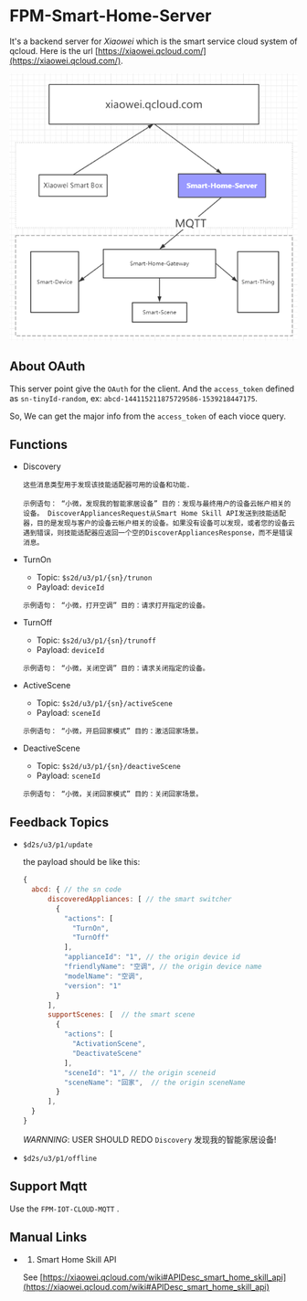 # FPM-Smart-Home-Server

It's a backend server for *Xiaowei* which is the smart service cloud system of qcloud. Here is the url [https://xiaowei.qcloud.com/](https://xiaowei.qcloud.com/).

![The Tech Network](./snaps/topu.png)


## About OAuth

This server point give the `OAuth` for the client. And the `access_token` defined as `sn-tinyId-random`, ex: `abcd-144115211875729586-1539218447175`.

So, We can get the major info from the `access_token` of each vioce query.

## Functions

- Discovery
  ```
  这些消息类型用于发现该技能适配器可用的设备和功能.

  示例语句： “小微，发现我的智能家居设备” 目的：发现与最终用户的设备云帐户相关的设备。 DiscoverAppliancesRequest从Smart Home Skill API发送到技能适配器，目的是发现与客户的设备云帐户相关的设备。如果没有设备可以发现，或者您的设备云遇到错误，则技能适配器应返回一个空的DiscoverAppliancesResponse，而不是错误消息。
  ```

- TurnOn
  - Topic: `$s2d/u3/p1/{sn}/trunon`
  - Payload: `deviceId`

  ```
  示例语句： “小微，打开空调” 目的：请求打开指定的设备。
  ```

- TurnOff
  - Topic: `$s2d/u3/p1/{sn}/trunoff`
  - Payload: `deviceId`

  ```
  示例语句： “小微，关闭空调” 目的：请求关闭指定的设备。
  ```

- ActiveScene
  - Topic: `$s2d/u3/p1/{sn}/activeScene`
  - Payload: `sceneId`

  ```
  示例语句： “小微，开启回家模式” 目的：激活回家场景。
  ```

- DeactiveScene
  - Topic: `$s2d/u3/p1/{sn}/deactiveScene`
  - Payload: `sceneId`

  ```
  示例语句： “小微，关闭回家模式” 目的：关闭回家场景。
  ```

## Feedback Topics

- `$d2s/u3/p1/update`

  the payload should be like this:
  ```javascript
  {
    abcd: { // the sn code
        discoveredAppliances: [ // the smart switcher
          {
            "actions": [
              "TurnOn",
              "TurnOff"
            ],
            "applianceId": "1", // the origin device id
            "friendlyName": "空调", // the origin device name
            "modelName": "空调",
            "version": "1"
          }
        ],
        supportScenes: [  // the smart scene
          {
            "actions": [
              "ActivationScene",
              "DeactivateScene"
            ],
            "sceneId": "1", // the origin sceneid
            "sceneName": "回家",  // the origin sceneName
          }
        ],
    }
  }
  ```

  *WARNNING*: USER SHOULD REDO `Discovery` 发现我的智能家居设备!

- `$d2s/u3/p1/offline`


## Support Mqtt

Use the `FPM-IOT-CLOUD-MQTT` .


## Manual Links

- 1. Smart Home Skill API

  See [https://xiaowei.qcloud.com/wiki#APIDesc_smart_home_skill_api](https://xiaowei.qcloud.com/wiki#APIDesc_smart_home_skill_api)